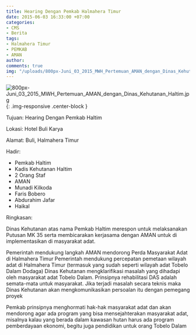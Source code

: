 ```yaml
---
title: Hearing Dengan Pemkab Halmahera Timur
date: 2015-06-03 16:33:00 +07:00
categories:
- CMS
- Berita
tags:
- Halmahera Timur
- PEMKAB
- AMAN
author: 
comments: true
img: "/uploads/800px-Juni_03_2015_MWH_Pertemuan_AMAN_dengan_Dinas_Kehutanan_Haltim.jpg"
---
```


![800px-Juni_03_2015_MWH_Pertemuan_AMAN_dengan_Dinas_Kehutanan_Haltim.jpg](/uploads/800px-Juni_03_2015_MWH_Pertemuan_AMAN_dengan_Dinas_Kehutanan_Haltim.jpg){: .img-responsive .center-block }

Tujuan: Hearing Dengan Pemkab Haltim

Lokasi: Hotel Buli Karya

Alamat: Buli, Halmahera Timur

Hadir:

* Pemkab Haltim
* Kadis Kehutanan Haltim
* 2 Orang Staf
* AMAN
* Munadi Kilkoda
* Faris Bobero
* Abdurahim Jafar
* Haikal

Ringkasan:

Dinas Kehutanan atas nama Pemkab Haltim merespon untuk melaksanakan Putusan MK 35 serta membicarakan kerjasama dengan AMAN untuk di implementasikan di masyarakat adat.

Pemerintah mendukung langkah AMAN mendorong Perda Masyarakat Adat di Halmahera Timur
Pemerintah mendukung percepatan pemetaan wilayah adat di Halmahera Timur (termasuk yang sudah seperti wilayah adat Tobelo Dalam Dodaga)
Dinas Kehutanan mengklarifikasi masalah yang dihadapi oleh masyarakat adat Tobelo Dalam. Prinsipnya rehabilitasi DAS adalah semata-mata untuk masyarakat. Jika terjadi masalah secara teknis maka Dinas Kehutanan akan mengkomunikasikan persoalan itu dengan pemegang proyek

Pemkab prinsipnya menghormati hak-hak masyarakat adat dan akan mendorong agar ada program yang bisa mensejahterakan masyarakat adat, misalnya kalau yang berada dalam kawasan hutan harus ada program pemberdayaan ekonomi, begitu juga pendidikan untuk orang Tobelo Dalam